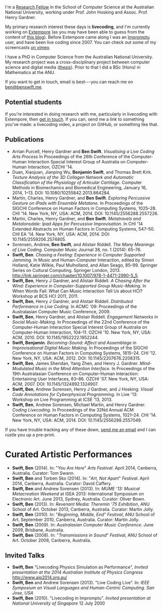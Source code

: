 I'm a [Research Fellow](http://people.cecs.anu.edu.au/user/4919) in the
School of Computer Science at the Australian National University,
working under Prof. John Hosking and Assoc. Prof. Henry Gardner.

My primary research interest these days is **livecoding**, and I'm
currently working on [Extempore](https://github.com/digego/extempore)
(as you may have been able to guess from the content of [this
blog](../latest-posts/index.html)). Before Extempore came along I was an
[Impromptu](http://impromptu.moso.com.au) user, and have been live
coding since 2007. You can check out some of my screencasts [on
vimeo](http://vimeo.com/benswift/videos).

I have a PhD in Computer Science from the Australian National
University. My research project was a cross-disciplinary project between
computer science and digital media
([thesis](http://dl.dropbox.com/u/18333720/master.pdf)). Prior to that I
did a BSc (Hons) in Mathematics at the ANU.

If you want to get in touch, email is best---you can reach me on
<ben@benswift.me>.

## Potential students

If you're interested in doing research with me, particularly in
livecoding with Extempore, then [get in touch](mailto:ben@benswift.me).
If you can, send me a link to something you've made: a livecoding video,
a project on GitHub, or something like that.

## Publications

-   Arrian Purcell, Henry Gardner and **Ben Swift**. *Visualising a Live
    Coding Arts Process* In Proceedings of the 26th Conference of the
    Computer-Human Interaction Special Interest Group of Australia on
    Computer-Human Interaction, OZCHI '14.
-   Duan, Xiaojuan, Jianping Wu, **Benjamin Swift**, and Thomas
    Brett Kirk. *Texture Analysis of the 3D Collagen Network and
    Automatic Classification of the Physiology of Articular Cartilage.*
    Computer Methods in Biomechanics and Biomedical Engineering, January
    16, 2014, 1–13. DOI: 10.1080/10255842.2013.864284.
-   Martin, Charles, Henry Gardner, and **Ben Swift**. *Exploring
    Percussive Gesture on iPads with Ensemble Metatone.* In Proceedings
    of the SIGCHI Conference on Human Factors in Computing
    Systems, 1025–28. CHI '14. New York, NY, USA: ACM, 2014.
    DOI: 10.1145/2556288.2557226.
-   Martin, Charles, Henry Gardner, and **Ben Swift**. *Metatravels and
    Metalonsdale: Ipad Apps for Percussive Improvisation.* In CHI '14
    Extended Abstracts on Human Factors in Computing Systems, 547–50.
    CHI EA '14. New York, NY, USA: ACM, 2014.
    DOI: 10.1145/2559206.2574805.
-   Sorensen, Andrew, **Ben Swift**, and Alistair Riddell. *The Many
    Meanings of Live Coding.* Computer Music Journal 38, no. 1
    (2014): 65–76.
-   **Swift, Ben**. *Chasing a Feeling: Experience in Computer
    Supported Jamming.* In Music and Human-Computer Interaction, edited
    by Simon Holland, Katie Wilkie, Paul Mulholland, and Allan Seago,
    85–99. Springer Series on Cultural Computing. Springer London, 2013.
    <http://link.springer.com/chapter/10.1007/978-1-4471-2990-5_5>.
-   **Swift, Ben**, Henry J Gardner, and Alistair Riddell. *A Chasing
    After the Wind: Experience in Computer-Supported
    Group Music-Making.* In When Words Fail: What Can Music Interaction
    Tell Us about HCI? Workshop at BCS HCI 2011, 2011.
-   **Swift, Ben**, Henry J Gardner, and Alistair Riddell. *Distributed
    Performance in Live Coding.* In ACMC '09: Proceedings of the
    Australasian Computer Music Conference, 2009.
-   **Swift, Ben**, Henry Gardner, and Alistair Riddell. *Engagement
    Networks in Social Music-Making.* In Proceedings of the 22nd
    Conference of the Computer-Human Interaction Special Interest Group
    of Australia on Computer-Human Interaction, 104–11. OZCHI '10. New
    York, NY, USA: ACM, 2010. DOI: 10.1145/1952222.1952244.
-   **Swift, Benjamin**. *Becoming-Sound: Affect and Assemblage in
    Improvisational Digital Music Making.* In Proceedings of the SIGCHI
    Conference on Human Factors in Computing Systems, 1815–24. CHI '12.
    New York, NY, USA: ACM, 2012. DOI: 10.1145/2207676.2208315.
-   **Swift, Ben**, James Sheridan, Yang Zhen, and Henry J. Gardner.
    *Mind-Modulated Music in the Mind Attention Interface.* In
    Proceedings of the 19th Australasian Conference on Computer-Human
    Interaction: Entertaining User Interfaces, 83–86. OZCHI '07. New
    York, NY, USA: ACM, 2007. DOI: 10.1145/1324892.1324907.
-   **Swift, Ben**, Andrew Sorensen, Henry J Gardner, and J Hosking.
    *Visual Code Annotations for Cyberphysical Programming.* In Live
    '13: Workshop on Live Programming at ICSE '13, 2013.
-   **Swift, Ben**, Andrew Sorensen, Michael Martin, and Henry Gardner.
    *Coding Livecoding.* In Proceedings of the 32Nd Annual ACM
    Conference on Human Factors in Computing Systems, 1021–24. CHI '14.
    New York, NY, USA: ACM, 2014. DOI: 10.1145/2556288.2557049.

If you have trouble tracking any of these down, [send me an
email](mailto:ben@benswift.me) and I can rustle you up a pre-print.

Curated Artistic Performances
=============================

-   **Swift, Ben** (2014). In: "*You Are Here*" *Arts Festival*. April
    2014, Canberra, Australia. Curator: Tom Swann.
-   **Swift, Ben** and Torben Sko (2014). In: "*Art, Not Apart*"
    *Festival*. April 2014, Canberra, Australia. Curator: David Caffery.
-   **Swift, Ben** and Andrew Sorensen (2013). In: *MUME '13: Musical
    Metacreation Weekend* at ISEA 2013: International Symposium on
    Electronic Art. June 2013, Sydney, Australia. Curator: Oliver Bown.
-   **Swift, Ben** (2013). In: *Revenant Media: Theremin '75
    Exhibition*, ANU School of Art. October 2013, Canberra, Australia.
    Curator: Martin Jolly.
-   **Swift, Ben** (2010). In: "*Beginning, Middle, End*" *Festival*,
    ANU School of Art. September 2010, Canberra, Australia. Curator:
    Martin Jolly.
-   **Swift, Ben** (2009). In: *Australasian Computer Music Conference*.
    June 2009, Brisbane, Australia.
-   **Swift, Ben** (2008). In: "*Transmissions in Sound*" *Festival*,
    ANU School of Art. October 2008, Canberra, Australia.

## Invited Talks

-   **Swift, Ben** "Livecoding Physics Simulation as Performance",
    *Invited presentation at the 2014 Australian Institute of Physics
    Congress* <http://www.aip2014.org.au/>
-   **Swift, Ben** and Andrew Sorensen (2013). "Live Coding Live". In:
    *IEEE Symposium on Visual Languages and Human-Centric Computing. San
    Jose, USA*
-   **Swift, Ben** (2010). "Livecoding in Impromptu". *Invited
    presentation at National University of Singapore* 12 July 2000

